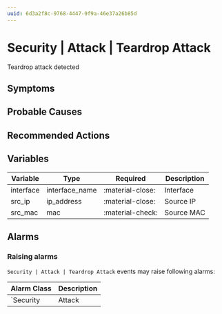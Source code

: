 ```yaml
---
uuid: 6d3a2f8c-9768-4447-9f9a-46e37a26b85d
---
```

# Security | Attack | Teardrop Attack

Teardrop attack detected

## Symptoms

## Probable Causes

## Recommended Actions

## Variables

Variable | Type | Required | Description
--- | --- | --- | ---
interface | interface_name | :material-close: | Interface
src_ip | ip_address | :material-close: | Source IP
src_mac | mac | :material-check: | Source MAC

## Alarms

### Raising alarms

`Security | Attack | Teardrop Attack` events may raise following alarms:

Alarm Class | Description
--- | ---
`Security | Attack | Teardrop Attack` | dispose

